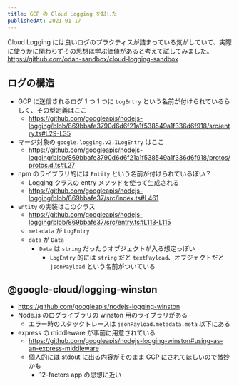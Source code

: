 ```yaml
---
title: GCP の Cloud Logging を試した
publishedAt: 2021-01-17
---
```


Cloud Logging には良いログのプラクティスが詰まっている気がしていて、実際に使うかに関わらずその思想は学ぶ価値があると考えて試してみました。
https://github.com/odan-sandbox/cloud-logging-sandbox

## ログの構造

- GCP に送信されるログ 1 つ 1 つに `LogEntry` という名前が付けられているらしく、その型定義はここ
  - https://github.com/googleapis/nodejs-logging/blob/869bbafe3790d6d6f21a1f538549a1f336d6f918/src/entry.ts#L29-L35
- マージ対象の `google.logging.v2.ILogEntry` はここ
  - https://github.com/googleapis/nodejs-logging/blob/869bbafe3790d6d6f21a1f538549a1f336d6f918/protos/protos.d.ts#L27
- npm のライブラリ的には `Entity` という名前が付けられているぽい？
  - Logging クラスの entry メソッドを使って生成される
  - https://github.com/googleapis/nodejs-logging/blob/869bbafe37/src/index.ts#L461
- `Entity` の実装はこのクラス
  - https://github.com/googleapis/nodejs-logging/blob/869bbafe37/src/entry.ts#L113-L115
  - `metadata` が `LogEntry`
  - `data` が `Data`
    - `Data` は `string` だったりオブジェクトが入る想定っぽい
      - `LogEntry` 的には `string` だと `textPayload`、オブジェクトだと `jsonPayload` という名前がついている

## @google-cloud/logging-winston

- https://github.com/googleapis/nodejs-logging-winston
- Node.js のログライブラリの winston 用のライブラリがある
  - エラー時のスタックトレースは `jsonPayload.metadata.meta` 以下にある
- express の middleware が事前に用意されている
  - https://github.com/googleapis/nodejs-logging-winston#using-as-an-express-middleware
  - 個人的には stdout に出る内容がそのまま GCP にされてほしいので微妙かも
    - 12-factors app の思想に近い
